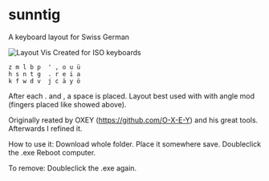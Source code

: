 # sunntig
A keyboard layout for Swiss German

![Layout Vis](https://user-images.githubusercontent.com/65241975/202269326-1909edf4-2041-4e7e-929d-b4e2fc917de7.png)
Created for ISO keyboards

```
z m l b p  ' , o u ü 
h s n t g  . r e i a 
k f w d v  j c ä y ö 
```

After each . and , a space is placed. 
Layout best used with with angle mod (fingers placed like showed above). 

Originally reated by OXEY (https://github.com/O-X-E-Y) and his great tools. Afterwards I refined it.


How to use it:
Download whole folder.
Place it somewhere save.
Doubleclick the .exe
Reboot computer.

To remove:
Doubleclick the .exe again.
